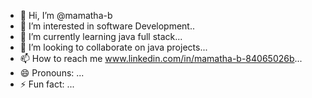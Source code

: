 - 👋 Hi, I’m @mamatha-b
- 👀 I’m interested in software Development..
- 🌱 I’m currently learning java full stack...
- 💞️ I’m looking to collaborate on java projects...
- 📫 How to reach me www.linkedin.com/in/mamatha-b-84065026b...
- 😄 Pronouns: ...
- ⚡ Fun fact: ...

<!---
mamatha-b69/mamatha-b69 is a ✨ special ✨ repository because its `README.md` (this file) appears on your GitHub profile.
You can click the Preview link to take a look at your changes.
--->
